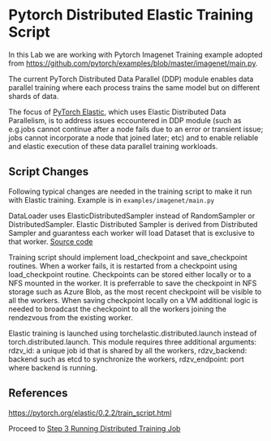 # Pytorch Distributed Elastic Training Script

In this Lab we are working with Pytorch Imagenet Training example adopted from https://github.com/pytorch/examples/blob/master/imagenet/main.py.

The current PyTorch Distributed Data Parallel (DDP) module enables data parallel training where each process trains the same model but on different shards of data. 

The focus of [PyTorch Elastic](https://github.com/pytorch/elastic), which uses Elastic Distributed Data Parallelism, is to address  issues eccountered in DDP module (such as e.g.jobs cannot continue after a node fails due to an error or transient issue; jobs cannot incorporate a node that joined later; etc)  and to enable reliable and elastic execution of these data parallel training workloads. 

## Script Changes
Following typical changes are needed in the training script to make it run with Elastic training. Example is in `examples/imagenet/main.py`

DataLoader uses ElasticDistributedSampler instead of RandomSampler or DistributedSampler. Elastic Distributed Sampler is derived from Distributed Sampler and guarantess each worker will load Dataset that is exclusive to that worker. [Source code](https://github.com/pytorch/pytorch/blob/master/torch/distributed/elastic/utils/data/elastic_distributed_sampler.py)

Training script should implement load_checkpoint and save_checkpoint routines. When a worker fails, it is restarted from a checkpoint using load_checkpoint routine. Checkpoints can be stored either locally or to a NFS mounted in the worker. It is preferrable to save the checkpoint in NFS storage such as Azure Blob, as the most recent checkpoint will be visible to all the workers. When saving checkpoint locally on a VM additional logic is needed to broadcast the checkpoint to all the workers joining the rendezvous from the existing worker.

Elastic training is launched using torchelastic.distributed.launch instead of torch.distributed.launch. This module requires three additional arguments: 
rdzv_id: a unique job id that is shared by all the workers,
rdzv_backend: backend such as etcd to synchronize the workers,
rdzv_endpoint: port where backend is running.


## References
https://pytorch.org/elastic/0.2.2/train_script.html


Proceed to [Step 3 Running Distributed Training Job](/Step3-RunJob.ipynb)
